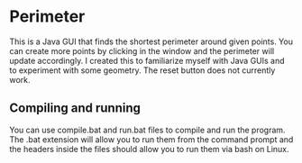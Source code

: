 # Perimeter
This is a Java GUI that finds the shortest perimeter around given points.
You can create more points by clicking in the window and the perimeter will update accordingly.
I created this to familiarize myself with Java GUIs and to experiment with some geometry.
The reset button does not currently work.

## Compiling and running
You can use compile.bat and run.bat files to compile and run the program.
The .bat extension will allow you to run them from the command prompt and 
the headers inside the files should allow you to run them via bash on Linux.
